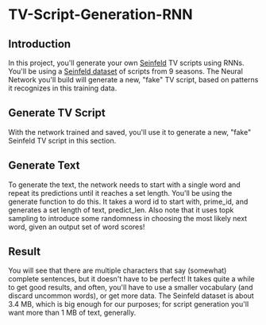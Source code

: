 # TV-Script-Generation-RNN

## Introduction
In this project, you'll generate your own <a href="https://en.wikipedia.org/wiki/Seinfeld">Seinfeld</a> TV scripts using RNNs. You'll be using a <a href="https://www.kaggle.com/thec03u5/seinfeld-chronicles#scripts.csv">Seinfeld dataset</a> of scripts from 9 seasons. The Neural Network you'll build will generate a new, "fake" TV script, based on patterns it recognizes in this training data.

## Generate TV Script
With the network trained and saved, you'll use it to generate a new, "fake" Seinfeld TV script in this section.

## Generate Text
To generate the text, the network needs to start with a single word and repeat its predictions until it reaches a set length. You'll be using the generate function to do this. It takes a word id to start with, prime_id, and generates a set length of text, predict_len. Also note that it uses topk sampling to introduce some randomness in choosing the most likely next word, given an output set of word scores!

## Result
You will see that there are multiple characters that say (somewhat) complete sentences, but it doesn't have to be perfect! It takes quite a while to get good results, and often, you'll have to use a smaller vocabulary (and discard uncommon words), or get more data. The Seinfeld dataset is about 3.4 MB, which is big enough for our purposes; for script generation you'll want more than 1 MB of text, generally.
